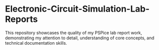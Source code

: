 # Electronic-Circuit-Simulation-Lab-Reports
This repository showcases the quality of my PSPice lab report work, demonstrating my attention to detail, understanding of core concepts, and technical documentation skills.

